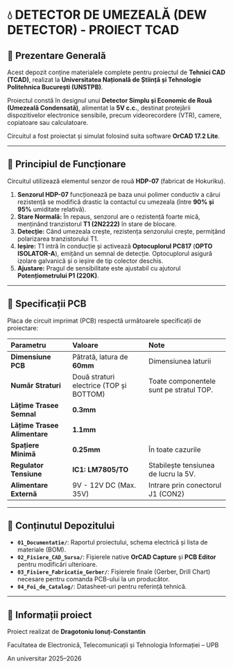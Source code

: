 # 💧 DETECTOR DE UMEZEALĂ (DEW DETECTOR) - PROIECT TCAD

## 🚀 Prezentare Generală

Acest depozit conține materialele complete pentru proiectul de **Tehnici CAD (TCAD)**, realizat la **Universitatea Națională de Știință și Tehnologie Politehnica București (UNSTPB)**.

Proiectul constă în designul unui **Detector Simplu și Economic de Rouă (Umezeală Condensată)**, alimentat la **5V c.c.**, destinat protejării dispozitivelor electronice sensibile, precum videorecordere (VTR), camere, copiatoare sau calculatoare.

Circuitul a fost proiectat și simulat folosind suita software **OrCAD 17.2 Lite**.

---

## 🔬 Principiul de Funcționare

Circuitul utilizează elementul senzor de rouă **HDP-07** (fabricat de Hokuriku).

1.  **Senzorul HDP-07** funcționează pe baza unui polimer conductiv a cărui rezistență se modifică drastic la contactul cu umezeala (între **90% și 95%** umiditate relativă).
2.  **Stare Normală:** În repaus, senzorul are o rezistență foarte mică, menținând tranzistorul **T1 (2N2222)** în stare de blocare.
3.  **Detecție:** Când umezeala crește, rezistența senzorului crește, permițând polarizarea tranzistorului T1.
4.  **Ieșire:** T1 intră în conducție și activează **Optocuplorul PC817** (**OPTO ISOLATOR-A**), emițând un semnal de detecție. Optocuplorul asigură izolare galvanică și o ieșire de tip colector deschis.
5.  **Ajustare:** Pragul de sensibilitate este ajustabil cu ajutorul **Potențiometrului P1 (220K)**.

---

## 🧱 Specificații PCB

Placa de circuit imprimat (PCB) respectă următoarele specificații de proiectare:

| Parametru | Valoare | Note |
| :--- | :--- | :--- |
| **Dimensiune PCB** | Pătrată, latura de **60mm** | Dimensiunea laturii |
| **Număr Straturi** | Două straturi electrice (TOP și BOTTOM) | Toate componentele sunt pe stratul TOP. |
| **Lățime Trasee Semnal** | **0.3mm** | |
| **Lățime Trasee Alimentare** | **1.1mm** | |
| **Spațiere Minimă** | **0.25mm** | În toate cazurile |
| **Regulator Tensiune** | **IC1: LM7805/TO** | Stabilește tensiunea de lucru la 5V. |
| **Alimentare Externă** | 9V - 12V DC (Max. 35V) | Intrare prin conectorul J1 (CON2) |

---

## 📁 Conținutul Depozitului

* **`01_Documentatie/`**: Raportul proiectului, schema electrică și lista de materiale (BOM).
* **`02_Fisiere_CAD_Sursa/`**: Fișierele native **OrCAD Capture** și **PCB Editor** pentru modificări ulterioare.
* **`03_Fisiere_Fabricatie_Gerber/`**: Fișierele finale (Gerber, Drill Chart) necesare pentru comanda PCB-ului la un producător.
* **`04_Foi_de_Catalog/`**: Datasheet-uri pentru referință tehnică.

---

## 🏫 Informații proiect
Proiect realizat de **Dragotoniu Ionuț-Constantin**

Facultatea de Electronică, Telecomunicații și Tehnologia Informației – UPB

An universitar 2025–2026
